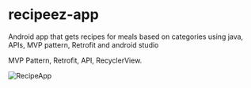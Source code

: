 # recipeez-app
Android app that gets recipes for meals based on categories using java, APIs, MVP pattern, Retrofit and android studio

MVP Pattern,
Retrofit,
API, 
RecyclerView.


![RecipeApp](https://user-images.githubusercontent.com/68086863/128131130-023913c3-f3cc-4178-994e-d0a1b3e1121b.jpg)
